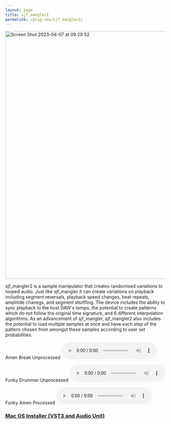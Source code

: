 ```yaml
---
layout: page
title: sjf_mangler2
permalink: /plug-ins/sjf_mangler2/
---
```

<img width="778" alt="Screen Shot 2023-04-07 at 09 29 52" src="https://user-images.githubusercontent.com/12850558/230573405-45e877fa-a7f7-4dd2-87c6-d462deee9399.png">




sjf_mangler2 is a sample manipulator that creates randomised variations to looped audio.
Just like sjf_mangler it can create variations on playback including segment reversals, playback speed changes, beat repeats, amplitide chanegs, and segment shuffling.
The device includes the ability to sync playback to the host DAW's tempo, the potential to create patterns which do not follow the original time signature, and 6 different interpolation algorithms.
As an advancement of sjf_mangler, sjf_mangler2 also includes the potential to load multiple samples at once and have each step of the pattern chosen from amongst these samples according to user set probabilities.

Amen Break Unprocessed
<audio controls>
<source src="/MP3s/amen160.mp3" type="audio/mp3">
</audio>

Funky Drummer Unprocessed
<audio controls>
<source src="/MP3s/funkyDummer160.mp3" type="audio/mp3">
</audio>



Funky Amen Processed
<audio controls>
<source src="/MP3s/amenFunkyMangled160.mp3" type="audio/mp3">
</audio>




### [Mac OS Installer (VST3 and Audio Unit)](https://drive.google.com/file/d/17f0MGTelan0ovXFidRFYP-tmmOYg3U7M/view?usp=sharing)
